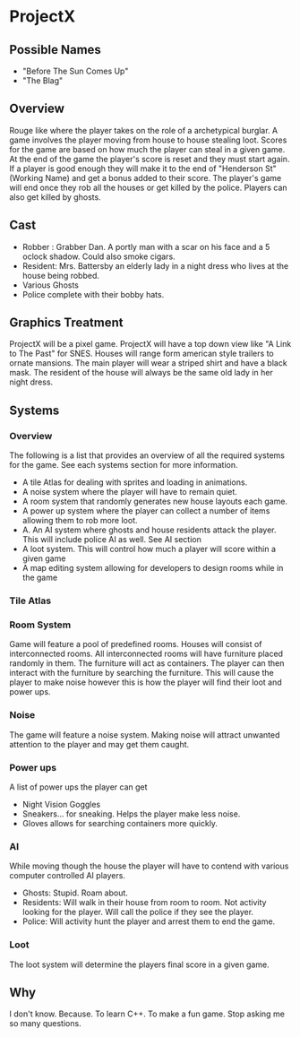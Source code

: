 # ProjectX

## Possible Names 

 * "Before The Sun Comes Up"
 * "The Blag"

## Overview
Rouge like where the player takes on the role of a archetypical burglar. A game involves the player moving from house to house stealing loot. Scores for the game are based on how much the player can steal in a given game. At the end of the game the player's score is reset and they must start again. If a player is good enough they will make it to the end of "Henderson St"(Working Name) and get a bonus added to their score. The player's game will end once they rob all the houses or get killed by the police. Players can also get killed by ghosts.

## Cast

 * Robber : Grabber Dan. A portly man with a scar on his face and a 5 oclock shadow. Could also smoke cigars.
 * Resident:  Mrs. Battersby an elderly lady in a night dress who lives at the house being robbed.
 * Various Ghosts
 * Police complete with their bobby hats.

## Graphics Treatment
ProjectX will be a pixel game. ProjectX will have a top down view like "A Link to The Past" for SNES. Houses will range form american style trailers to ornate mansions. The main player will wear a striped shirt and have a black mask. The resident of the house will always be the same old lady in her night dress.

## Systems

### Overview
The following is a list that provides an overview of all the required systems for the game. See each systems section for more information.

 * A tile Atlas for dealing with sprites and loading in animations.
 * A noise system where the player will have to remain quiet.
 * A room system that randomly generates new house layouts each game. 
 * A power up system where the player can collect a number of items allowing them to rob more loot. 
 * A. An AI system where ghosts and house residents attack the player. This will include police AI as well. See AI section
 * A loot system. This will control how much a player will score within a given game
 * A map editing system allowing for developers to design rooms while in the game

### Tile Atlas

### Room System
Game will feature a pool of predefined rooms. Houses will consist of interconnected rooms. All interconnected rooms will have furniture placed randomly in them. The furniture will act as containers. The player can then interact with the furniture by searching the furniture. This will cause the player to make noise however this is how the player will find their loot and power ups.

### Noise
The game will feature a noise system. Making noise will attract unwanted attention to the player and may get them caught.

### Power ups
A list of power ups the player can get

 * Night Vision Goggles
 * Sneakers... for sneaking. Helps the player make less noise.
 * Gloves allows for searching containers more quickly.

### AI
While moving though the house the player will have to contend with various computer controlled AI players. 

 * Ghosts: Stupid. Roam about.
 * Residents: Will walk in their house from room to room. Not activity looking for the player. Will call the police if they see the player. 
 * Police: Will activity hunt the player and arrest them to end the game.

### Loot
The loot system will determine the players final score in a given game.

## Why
I don't know. Because. To learn C++. To make a fun game. Stop asking me so many questions.

